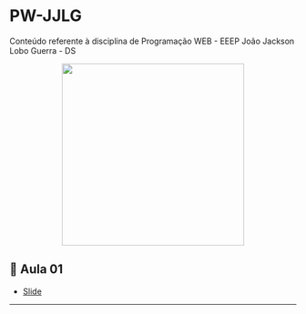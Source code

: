 # PW-JJLG
Conteúdo referente à disciplina de Programação WEB - EEEP João Jackson Lobo Guerra - DS



<p align = "center">
<img src="#" widt="350px" height="320px">
</p>

## :snake: Aula 01

 <!--[Resumo da Semana ](https://github.com/Evaldo-comp/APS-JJLG/blob/main/Aula01/RESUMO-APS-SEM1-FEV.pdf)-->
 * [Slide ](https://github.com/Evaldo-comp/PW-JJLG/blob/main/Aula01/Slide-PW-SEM1-FEV.pdf)
 
 
 ***







